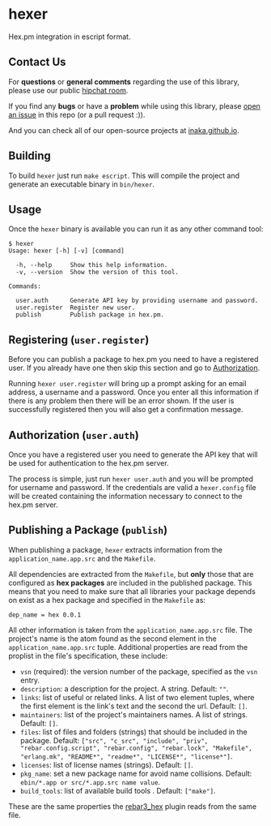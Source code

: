 # hexer

Hex.pm integration in escript format.

## Contact Us

For **questions** or **general comments** regarding the use of this library,
please use our public [hipchat room](http://inaka.net/hipchat).

If you find any **bugs** or have a **problem** while using this library, please
[open an issue](https://github.com/inaka/elvis/issues/new) in this repo
(or a pull request :)).

And you can check all of our open-source projects at [inaka.github.io](http://inaka.github.io).

## Building

To build `hexer` just run `make escript`. This will compile the project
and generate an executable binary in `bin/hexer`.

## Usage

Once the `hexer` binary is available you can run it as any other command tool:

```
$ hexer
Usage: hexer [-h] [-v] [command]

  -h, --help     Show this help information.
  -v, --version  Show the version of this tool.

Commands:

  user.auth      Generate API key by providing username and password.
  user.register  Register new user.
  publish        Publish package in hex.pm.
```

## Registering (`user.register`)

Before you can publish a package to hex.pm you need to have a registered user.
If you already have one then skip this section and go to [Authorization](#authorization).

Running `hexer user.register` will bring up a prompt asking for an email address,
a username and a password. Once you enter all this information if there is any
problem then there will be an error shown. If the user is successfully registered
then you will also get a confirmation message.

## Authorization (`user.auth`)

Once you have a registered user you need to generate the API key that will be
used for authentication to the hex.pm server.

The process is simple, just run `hexer user.auth` and you will be prompted
for username and password. If the credentials are valid a `hexer.config` file
will be created containing the information necessary to connect to the hex.pm
server.

## Publishing a Package (`publish`)

When publishing a package, `hexer` extracts information from the
`application_name.app.src` and the `Makefile`.

All dependencies are extracted from the `Makefile`, but **only** those that are
configured as **hex packages** are included in the published package. This means
that you need to make sure that all libraries your package depends on exist as
a hex package and specified in the `Makefile` as:

```
dep_name = hex 0.0.1
```

All other information is taken from the `application_name.app.src` file. The
project's name is the atom found as the second element in the `application_name.app.src`
tuple. Additional properties are read from the proplist in the file's specification,
these include:

- `vsn` (required): the version number of the package, specified as the `vsn` entry.
- `description`: a description for the project. A string. Default: `""`.
- `links`: list of useful or related links. A list of two element tuples, where the
  first element is the link's text and the second the url. Default: `[]`.
- `maintainers`: list of the project's maintainers names. A list of strings.
  Default: `[]`.
- `files`: list of files and folders (strings) that should be included in the package.
  Default: `["src", "c_src", "include", "priv", "rebar.config.script", "rebar.config",
  "rebar.lock", "Makefile", "erlang.mk", "README*", "readme*", "LICENSE*", "license*"]`.
- `licenses`: list of license names (strings). Default: `[]`.
- `pkg_name`: set a new package name for avoid name collisions. Default: `ebin/*.app or src/*.app.src name value`.
- `build_tools`: list of available build tools . Default: `["make"]`.

These are the same properties the [rebar3_hex](https://github.com/hexpm/rebar3_hex)
plugin reads from the same file.